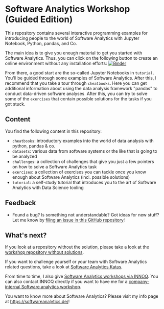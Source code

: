# Software Analytics Workshop (Guided Edition)

This repository contains several interactive programming examples for introducing people to the world of Software Analytics with Jupyter Notebook, Python, pandas, and Co.

The main idea is to give you enough material to get you started with Software Analytics. Thus, you can click on the following button to create an online environment without any installation efforts: [![Binder](http://mybinder.org/badge.svg)](http://mybinder.org/repo/feststelltaste/software-analytics-workshop-guided)
 
From there, a good start are the so-called Jupyter Notebooks in `tutorial`. You'll be guided through some examples of Software Analytics. After this, I recommend that you take a tour through `cheatbooks`. Here you can get additional information about using the data analysis framework "pandas" to conduct data-driven software analyses. After this, you can try to solve some of the `exercises` that contain possible solutions for the tasks if you got stuck. 

## Content

You find the following content in this repository:

* `cheatbooks`: introductory examples into the world of data analysis with python, pandas & co.
* `datasets`: various data from software systems or the like that is going to be analyzed
* `challenges`: a collection of challenges that give you just a few pointers on how to solve a Software Analytics task 
* `exercises`: a collection of exercises you can tackle once you know enough about Software Analytics (incl. possible solutions)
* `tutorial`: a self-study tutorial that introduces you to the art of Software Analytics with Data Science tooling

## Feedback

* Found a bug? Is something not understandable? Got ideas for new stuff? Let me know by [filing an issue in this GitHub repository](https://github.com/feststelltaste/software-analytics-workshop-guided/issues)! 

## What's next?

If you look at a repository without the solution, please take a look at the [workshop repository without solutions](https://github.com/feststelltaste/software-analytics-workshop ).

If you want to challenge yourself or your team with Software Analytics related questions, take a look at [Software Analytics Katas](https://github.com/feststelltaste/awesome-software-analytics).

From time to time, I also give  [Software Analytics workshops via INNOQ](https://www.innoq.com/en/trainings/software-analytics/). You can also contact INNOQ directly if you want to have me for a [company-internal Software analytics workshop](https://www.innoq.com/en/training_inquiries/new/?training_id=110).

You want to know more about Software Analytics? Please visit my info page at https://softwareanalytics.de/!
